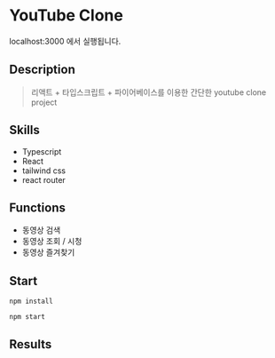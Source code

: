 # YouTube Clone

localhost:3000 에서 실행됩니다.

## Description

> 리액트 + 타입스크립트 + 파이어베이스를 이용한 간단한 youtube clone project

## Skills

- Typescript
- React
- tailwind css
- react router

## Functions

- 동영상 검색
- 동영상 조회 / 시청
- 동영상 즐겨찾기

## Start

```npm install```

```npm start```


## Results
